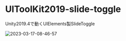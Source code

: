 # UIToolKit2019-slide-toggle
Unity2019.4で動くUIElements製SlideToggle

![2023-03-17-08-46-57](https://user-images.githubusercontent.com/28706700/225784078-9c06cc2b-cdaa-4e99-9441-cf3922fe1a5a.png)
